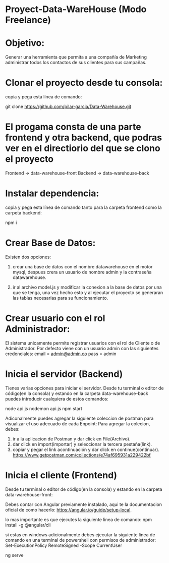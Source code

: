 # Proyect-Data-WareHouse (Modo Freelance)

# Objetivo:
Generar una herramienta que permita a una compañía de Marketing administrar todos los contactos de sus clientes para sus campañas.

# Clonar el proyecto desde tu consola:
copia y pega esta línea de comando:

git clone https://github.com/pilar-garcia/Data-Warehouse.git

# El progama consta de una parte frontend y otra backend, que podras ver en el directiorio del que se clono el proyecto
Frontend -> data-warehouse-front
Backend -> data-warehouse-back

# Instalar dependencia:
copia y pega esta línea de comando tanto para la carpeta frontend como la carpeta backend:

npm i 

# Crear Base de Datos:
Existen dos opciones:
1. crear una base de datos con el nombre datawarehouse en el motor mysql, despues crera un usuario de nombre admin y la contraseña datawarehouse.

2. ir al archivo model.js y modificar la conexion a la base de datos por una que se tenga, una vez hecho esto y al ejecutar el proyecto se generaran las tablas necesarias para su funcionamiento.

# Crear usuario con el rol Administrador:
 El sistema unicamente permite registrar usuarios con el rol de Cliente o de Administrador. Por defecto viene con un usuario admin con las siguientes credenciales:
email = admin@admin.co
pass = admin

# Inicia el servidor (Backend)
Tienes varias opciones para iniciar el servidor. Desde tu terminal o editor de código(en la consola) y estando en la carpeta data-warehouse-back puedes introducir cualquiera de estos comandos:

node api.js
nodemon api.js
npm start

Adiconalmente puedes agregar la siguiente coleccion de postman para visualizar el uso adecuado de cada Enpoint:
Para agregar la colecion, debes:
1. ir a la aplicacion de Postman y dar click en File(Archivo).
2. dar click en import(importar) y seleccionar la tercera pestaña(link).
3. copiar y pegar el link acontinuación y dar click en continue(continuar).
https://www.getpostman.com/collections/e74af695931a229422bf

# Inicia el cliente (Frontend)

Desde tu terminal o editor de código(en la consola) y estando en la carpeta data-warehouse-front:

Debes contar con Angular previamente instalado, aqui te la documentacion oficial de como hacerlo:
https://angular.io/guide/setup-local.

lo mas importante es que ejecutes la siguiente linea de comando:
npm install -g @angular/cli

si estas en windows adicionalmente debes ejecutar la siguiente linea de comando en una terminal de powershell con permisos de administrador:
Set-ExecutionPolicy RemoteSigned -Scope CurrentUser

ng serve

